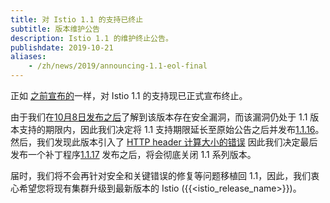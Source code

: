 ```yaml
---
title: 对 Istio 1.1 的支持已终止
subtitle: 版本维护公告
description: Istio 1.1 的维护终止公告。
publishdate: 2019-10-21
aliases:
    - /zh/news/2019/announcing-1.1-eol-final
---
```


正如 [之前宣布的](/zh/news/support/announcing-1.1-eol/)一样，对 Istio 1.1 的支持现已正式宣布终止。

由于我们在[10月8日发布之后](/zh/news/security/istio-security-2019-005)了解到该版本存在安全漏洞，而该漏洞仍处于 1.1 版本支持的期限内，因此我们决定将 1.1 支持期限延长至原始公告之后并发布[1.1.16](/zh/news/releases/1.1.x/announcing-1.1.16)。然后，我们发现此版本引入了 [HTTP header 计算大小的错误](https://github.com/istio/istio/issues/17735) 因此我们决定最后发布一个补丁程序[1.1.17](/zh/news/releases/1.1.x/announcing-1.1.17) 发布之后，将会彻底关闭 1.1 系列版本。

届时，我们将不会再针对安全和关键错误的修复等问题移植回 1.1，因此，我们衷心希望您将现有集群升级到最新版本的 Istio ({{<istio_release_name>}})。
